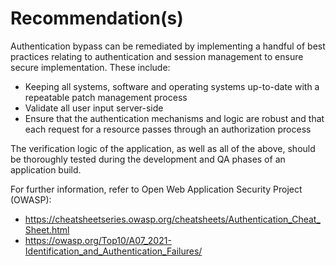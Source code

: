 # Recommendation(s)

Authentication bypass can be remediated by implementing a handful of best practices relating to authentication and session management to ensure secure implementation. These include:

- Keeping all systems, software and operating systems up-to-date with a repeatable patch management process
- Validate all user input server-side
- Ensure that the authentication mechanisms and logic are robust and that each request for a resource passes through an authorization process

The verification logic of the application, as well as all of the above, should be thoroughly tested during the development and QA phases of an application build.

For further information, refer to Open Web Application Security Project (OWASP):

- <https://cheatsheetseries.owasp.org/cheatsheets/Authentication_Cheat_Sheet.html>
- <https://owasp.org/Top10/A07_2021-Identification_and_Authentication_Failures/>
